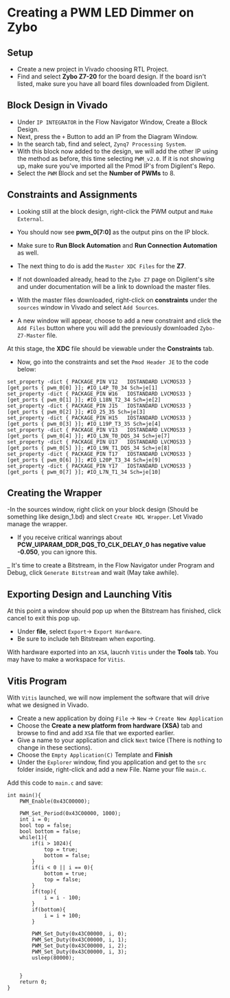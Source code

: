 # **Creating a PWM LED Dimmer on Zybo**

## Setup

- Create a new project in Vivado choosing RTL Project.
- Find and select **Zybo Z7-20** for the board design. If the board isn't listed, make sure you have all board files downloaded from Digilent. 


## Block Design in Vivado

- Under `IP INTEGRATOR` in the Flow Navigator Window, Create a Block Design. 
- Next, press the `+` Button to add an IP from the Diagram Window.
- In the search tab, find and select, `Zynq7 Processing System`. 
- With this block now added to the design, we will add the other IP using the method as before, this time selecting `PWM_v2.0`. If it is not showing up, make sure you've imported all the Pmod IP's from Digilent's Repo. 
- Select the `PWM` Block and set the **Number of PWMs** to 8.

## Constraints and Assignments

- Looking still at the block design, right-click the PWM output and `Make External`. 
- You should now see **pwm_0[7:0]** as the output pins on the IP block. 
- Make sure to **Run Block Automation** and **Run Connection Automation** as well.

- The next thing to do is add the `Master XDC Files` for the **Z7**. 
- If not downloaded already, head to the `Zybo Z7` page on Digilent's site and under documentation will be a link to download the master files.
- With the master files downloaded, right-click on **constraints** under the `sources` window in Vivado and select `Add Sources`.
- A new window will appear, choose to add a new constraint and click the `Add Files` button where you will add the previously downloaded `Zybo-Z7-Master` file. 

At this stage, the **XDC** file should be viewable under the **Constraints** tab.
- Now, go into the constraints and set the `Pmod Header JE` to the code below:
```
set_property -dict { PACKAGE_PIN V12   IOSTANDARD LVCMOS33 } [get_ports { pwm_0[0] }]; #IO_L4P_T0_34 Sch=je[1]						 
set_property -dict { PACKAGE_PIN W16   IOSTANDARD LVCMOS33 } [get_ports { pwm_0[1] }]; #IO_L18N_T2_34 Sch=je[2]                     
set_property -dict { PACKAGE_PIN J15   IOSTANDARD LVCMOS33 } [get_ports { pwm_0[2] }]; #IO_25_35 Sch=je[3]                          
set_property -dict { PACKAGE_PIN H15   IOSTANDARD LVCMOS33 } [get_ports { pwm_0[3] }]; #IO_L19P_T3_35 Sch=je[4]                     
set_property -dict { PACKAGE_PIN V13   IOSTANDARD LVCMOS33 } [get_ports { pwm_0[4] }]; #IO_L3N_T0_DQS_34 Sch=je[7]                  
set_property -dict { PACKAGE_PIN U17   IOSTANDARD LVCMOS33 } [get_ports { pwm_0[5] }]; #IO_L9N_T1_DQS_34 Sch=je[8]                  
set_property -dict { PACKAGE_PIN T17   IOSTANDARD LVCMOS33 } [get_ports { pwm_0[6] }]; #IO_L20P_T3_34 Sch=je[9]                     
set_property -dict { PACKAGE_PIN Y17   IOSTANDARD LVCMOS33 } [get_ports { pwm_0[7] }]; #IO_L7N_T1_34 Sch=je[10]  

```

## Creating the Wrapper
-In the sources window, right click on your block design (Should be something like design_1.bd) and slect `Create HDL Wrapper`. Let Vivado manage the wrapper.

- If you receive critical wanrings about **PCW_UIPARAM_DDR_DQS_TO_CLK_DELAY_0 has negative value -0.050**, you can ignore this.

_ It's time to create a Bitstream, in the Flow Navigator under Program and Debug, click `Generate Bitstream` and wait (May take awhile).

## Exporting Design and Launching Vitis

At this point a window should pop up when the Bitstream has finished, click cancel to exit this pop up.

- Under **file**, select `Export`-> `Export Hardware`.
- Be sure to include teh Bitstream when exporting.

With hardware exported into an `XSA`, laucnh `Vitis` under the **Tools** tab. You may have to make a workspace for `Vitis`.
## Vitis Program
With `Vitis` launched, we will now implement the software that will drive what we designed in Vivado.

- Create a new application by doing `File` -> `New` -> `Create New Application`
- Choose the **Create a new platform from hardware (XSA)** tab and browse to find and add `XSA` file that we exported earlier.
- Give a name to your application and click `Next` twice (There is nothing to change in these sections).
- Choose the `Empty Application(C)` Template and **Finish**
- Under the `Explorer` window, find you application and get to the `src` folder inside, right-click and add a new File. Name your file `main.c`.

Add this code to `main.c` and save:
```
int main(){
	PWM_Enable(0x43C00000);

	PWM_Set_Period(0x43C00000, 1000);
	int i = 0;
	bool top = false;
	bool bottom = false;
	while(1){
		if(i > 1024){
			top = true;
			bottom = false;
		}
		if(i < 0 || i == 0){
			bottom = true;
			top = false;
		}
		if(top){
			i = i - 100;
		}
		if(bottom){
			i = i + 100;
		}

		PWM_Set_Duty(0x43C00000, i, 0);
		PWM_Set_Duty(0x43C00000, i, 1);
		PWM_Set_Duty(0x43C00000, i, 2);
		PWM_Set_Duty(0x43C00000, i, 3);
		usleep(80000);


	}
	return 0;
}

```